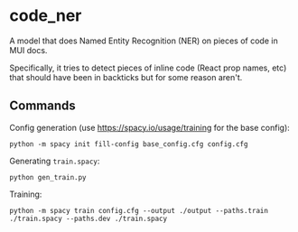 # code_ner

A model that does Named Entity Recognition (NER) on pieces of code in MUI docs.

Specifically, it tries to detect pieces of inline code (React prop names, etc) that should have been in backticks but for some reason aren't.

## Commands 

Config generation (use https://spacy.io/usage/training for the base config):

```
python -m spacy init fill-config base_config.cfg config.cfg
```

Generating `train.spacy`:

```
python gen_train.py
```

Training:

```
python -m spacy train config.cfg --output ./output --paths.train ./train.spacy --paths.dev ./train.spacy
```